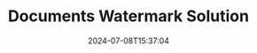 ---
############################# Static ############################
layout: "family"
date:  2024-07-08T15:37:04
draft: false

product: "Watermark"
product_tag: "watermark"

lang: en

############################# Head ############################
head_title: "Document Watermark C# Java Node.js Python | add watermark"
head_description: "Add watermark to PDF, images and documents. Watermarking Solution for Microsoft Office, PDF, OpenDocument, Images and etc."

############################# Header ############################
title: "Documents Watermark Solution"
description:  |
  Add text and image watermarks for your documents and images.

  Search and modify document watermarks in convenient way.

  Get info about watermarks which are presented in your documents.

############################# Supported Platforms ###############################
supported_platforms:
  enable: true
  head_title: "Choose your platform"
  title: "Platform independence"
  description: "GroupDocs.Watermark library supports the following operating systems and frameworks:"
  details_link_title: "Learn more"

  items:
    # items loop
    - title: ".NET"
      description: GroupDocs.Watermark .NET 
      color: "blue"
      tag: "net"
      link: "/watermark/net/"
      features_link: "https://docs.groupdocs.com/watermark/net/system-requirements/"
      features:
          # features loop
          - rows: "4"
            content: |
                    .NET Framework 4.5 or higher <br> .NET Core 3.0 or higher <br> .NET 5.0 or higher
      
          # features loop
          - rows: "1"
            content: |
                    Windows <br> Linux <br> Mac OS
      
          # features loop
          - rows: "3"
            content: |
                    Microsoft Visual Studio <br> JetBrains Rider <br> Microsoft Visual Code
      
          # features loop
          - rows: "1"
            content: |
                    50+ file formats
      

    # items loop
    - title: "Java"
      description: GroupDocs.Watermark Java
      color: "red"
      tag: "java"
      link: "/watermark/java/"
      features_link: "https://docs.groupdocs.com/watermark/java/system-requirements/"
      features:
          # features loop
          - rows: "4"
            content: |
                    Java 8 or higher <br> Kotlin
      
          # features loop
          - rows: "1"
            content: |
                    Windows <br> Linux <br> Mac OS
      
          # features loop
          - rows: "3"
            content: |
                    IntelliJ IDEA <br> Eclipse <br> NetBeans
      
          # features loop
          - rows: "1"
            content: |
                    50+ file formats

    # items loop
    - title: "Node.js"
      description: GroupDocs.Watermark Node.js
      color: "green"
      tag: "nodejs-java"
      link: "/watermark/nodejs-java/"
      features_link: "https://docs.groupdocs.com/watermark/"
      features:
          # features loop
          - rows: "4"
            content: |
                    Node.js 16+ and J2SE 8.0 (1.8)+
      
          # features loop
          - rows: "1"
            content: |
                    Windows <br> Linux <br> Mac OS
      
          # features loop
          - rows: "3"
            content: |
                    Atom <br> Visual Studio Code <br> Any other text editor
      
          # features loop
          - rows: "1"
            content: |
                    50+ file formats

    # items loop
    - title: "Python"
      description: GroupDocs.Watermark Python
      color: "yellow"
      tag: "python-net"
      link: "/watermark/python-net/"
      features_link: "https://docs.groupdocs.com/watermark/net/system-requirements/"
      features:
          # features loop
          - rows: "3"
            content: |
                    Python 3.9+ and .Net 6+
      
          # features loop
          - rows: "1"
            content: |
                    Windows <br> Linux <br> Mac OS
      
          # features loop
          - rows: "4"
            content: |
                    IDLE <br> PyCharm <br> Visual Studio Code
      
          # features loop
          - rows: "1"
            content: |
                    50+ file formats

############################# Features ###############################
features:
  enable: true
  title: "GroupDocs.Watermark features review"
  description: "The library designed to add, search and update various watermark types for popular document formats."

  items:
    # items loop
    - icon: "protect"
      title: "Protect files with watermarks"
      content: "Append text and image watermarks to your business documents."

    # items loop
    - icon: "search"
      title: "Search for existing watermarks"
      content: "Get detailed information about watermarks placed in document previously."

    # items loop
    - icon: "manipulate"
      title: "Manipulate document watermarks"
      content: "Control text, style, image and other watermark features."

    # items loop
    - icon: "additional"
      title: "Various additional features"
      content: "Get document info, update hyper-links or pages background etc."

############################# Code samples ############################
code_samples:
  enable: true
  title: "Protect documents by watermarks"
  description: "GroupDocs.Watermark typical operations code examples."
  items:
    # code sample loop
    - title: "Creating a watermark."
      content: |
       "To append a watermark to a document, provide path to target file. You have many options to choose in order to get a customized watermark on a specific page."
      samples:
        - language: "C#"
          color: "blue"
          content: |
            ```csharp {style=abap}   
            // Specify the document to be watermarked
            using (Watermarker watermarker = new Watermarker("source.docx"))
            {
                // Create watermark object
                TextWatermark watermark = new TextWatermark("top secret", new Font("Arial", 36));

                // Set watermark options
                watermark.ForegroundColor = Color.Red;
                watermark.HorizontalAlignment = HorizontalAlignment.Center;
                watermark.VerticalAlignment = VerticalAlignment.Center;

                // Add watermark and save processed file
                watermarker.Add(watermark);
                watermarker.Save("result.docx");

            }
            ```
        - language: "Java"
          color: "red"
          content: |
            ```java {style=abap}   
            // Specify the document to be watermarked
            Watermarker watermarker = new Watermarker("source.docx");

            // Create watermark object
            TextWatermark watermark = new TextWatermark("top secret", new Font("Arial", 36));

            // Set watermark options
            watermark.setForegroundColor(Color.getRed());
            watermark.setHorizontalAlignment(HorizontalAlignment.Center);
            watermark.setVerticalAlignment(VerticalAlignment.Center);

            // Add watermark and save processed file
            watermarker.add(watermark);
            watermarker.save("result.docx");
            watermarker.close();
            ```
        - language: "TypeScript"
          color: "green"
          content: |
            ```javascript {style=abap}  
            // Specify the document to be watermarked
            const watermarker = new Watermarker("source.docx");

            // Create watermark object
            const watermark = new TextWatermark("top secret", new Font("Arial", 36));

            // Set watermark options
            watermark.setForegroundColor(Color.getRed());
            watermark.setHorizontalAlignment(HorizontalAlignment.Center);
            watermark.setVerticalAlignment(VerticalAlignment.Center);

            // Add watermark and save processed file
            watermarker.add(watermark);
            watermarker.save("result.docx");
            ```
        - language: "Python"
          color: "yellow"
          content: |
            ```python {style=abap}  
            def run():
                # Specify the document to be watermarked
                with groupdocs.watermark.Watermarker("source.docx") as watermarker:
                    font = groupdocs.watermark.watermarks.Font("Arial", 36.0)

                    # Create watermark object
                    watermark = groupdocs.watermark.watermarks.TextWatermark("top secret", font)

                    # Set watermark options
                    watermark.foreground_color = groupdocs.watermark.watermarks.Color.red;
                    watermark.horizontal_alignment = groupdocs.watermark.common.HorizontalAlignment.CENTER
                    watermark.vertical_alignment = groupdocs.watermark.common.VerticalAlignment.CENTER

                    # Add watermark and save processed file
                    watermarker.add(watermark)
                    watermarker.save("result.docx")
            ```


############################# Supported Formats ###############################
formats:
  enable: true
  title: "50+ file formats supported"
  description: "GroupDocs.Watermark provides watermarking for popular document and file formats."

############################# Metrics ###############################
metrics:
  enable: true
  title: "Our library statistical data"
  description: "Dive deep into key metrics, revealing insights into our achievements, impact, and growth."

  items:
    # items loop
    - number: "50+"
      title: "Supported formats"
      content: "The Library is able to process more than 50 of the most popular file formats."

    # items loop
    - number: "500k"
      title: "NuGet downloads"
      content: "GroupDocs.Watermark for .NET is a popular library with over 500,000 downloads on NuGet."

    # items loop
    - number: "15k"
      title: "Maven downloads"
      content: "With over 15K downloads on Maven, GroupDocs.Watermark is a popular choice for Java developers."

    # items loop
    - number: "140+"
      title: "Happy customers"
      content: "Individual developers and top companies worldwide prefer our libraries to build innovative solutions."


############################# Customers ###############################
customers:
  enable: true
  title: "Our happy customers"
  description: "GroupDocs libraries are employed by globally renowned and distinguished brands across the world."

  items:
    # items loop
    - title: "BenQ Corporation"
      logo: "benq"
      
    # items loop
    - title: "Nasdaq Stock Market"
      logo: "nasdaq"
      
    # items loop
    - title: "AT&T Inc."
      logo: "att"
      
    # items loop
    - title: "Customer logo AstraZeneca"
      logo: "astrazeneca"
      
    # items loop
    - title: "Central Bank of Argentina"
      logo: "argentinacentralbank"
      
    # items loop
    - title: "Roche Holding AG"
      logo: "roche"
      
    # items loop
    - title: "Capita"
      logo: "capita"
      
    # items loop
    - title: "Axa S.A."
      logo: "axa"
      
    # items loop
    - title: "Instructure Inc."
      logo: "instructure"
      
    # items loop
    - title: "Wipro"
      logo: "wipro"


############################# Actions ###############################
actions:
  enable: true
  title: "Ready to get started?"
  description: "Try GroupDocs.Watermark features for free on your platform"

  items:
    # items loop
    - title: ".NET"
      color: "blue"
      link: "/watermark/net/"

    # items loop
    - title: "Java"
      color: "red"
      link: "/watermark/java/"

    # items loop
    - title: "Node.js"
      color: "green"
      link: "/watermark/nodejs-java/"      

############################# FAQ ###############################
faq:
  enable: true
  title: "Frequently asked questions"
  description: "Check out our Frequently Asked Questions"

  items:
    # items loop
    - question: "Are external libraries required by GroupDocs.Watermark for document manipulation?"
      answer: "GroupDocs.Watermark works independently, no need for third-party software like Adobe Acrobat, Microsoft Office, etc."

    # items loop
    - question: "Can I test GroupDocs.Watermark features before buying?"
      answer: "Yes, GroupDocs.Watermark offers a free trial! Install it and try it out, but keep in mind: Trial versions add 'trial badges' to your documents, only the first 3 pages are processed. Want the full experience? Get a free 30-day temporary license for full functionality. See details under [temporary license](https://purchase.groupdocs.com/temporary-license/)."

    # items loop
    - question: "What license types are provided?"
      answer: "Need a GroupDocs.Watermark license? We've got options! Choose from licenses based on many options. Number of developers in your team. Deployment locations like single office or remote workplaces. Does end-customer distribution need to share the SDK/API with clients? Alternatively, there's a license for monthly usage: Pay only for what you use with metered plans. Dive deeper and find the perfect [price](https://purchase.groupdocs.com/pricing/watermark/net/)."

############################# Cloud Links ###############################
cloud_links:
  enable: true
  title: "GroupDocs.Watermark low code APIs"
  description: "Add watermarks to files by your application using our cloud-based REST API."
  
  items:
    # items loop
    - title: "GroupDocs.Watermark Cloud for cURL"
      content: "Use cURL RESTful API to watermark PDF, Word, Excel, PowerPoint, JPEG and other popular file formats."
      icon: "groupdocs_watermark-for-curl"
      link: "https://products.groupdocs.cloud/watermark/curl"

    # items loop
    - title: "GroupDocs.Watermark Cloud for .NET"
      content: "Empower your .NET applications with documents watermarking features by Cloud SDK for .NET. Protect business documents on your own."
      icon: "groupdocs_watermark-for-net"
      link: "https://products.groupdocs.cloud/watermark/net"

    # items loop
    - title: "GroupDocs.Watermark Cloud for Java"
      content: "GroupDocs.Watermark SDK designed for Java grants new possibilities for your Java applications and business files."
      icon: "groupdocs_watermark-for-java"
      link: "https://products.groupdocs.cloud/watermark/java"

############################# App links ###############################
app_links:
  enable: true
  title: "GroupDocs.Watermark Web apps"
  description: "GroupDocs grants access to web application for adding watermarks to your documents. More than 50 popular file formats could be watermarked in your favorite browser FOR FREE."

  items:
    # items loop
    - title: "GroupDocs.Watermark Total"
      content: "On-line tool to add watermarks to documents from any device."
      icon: "groupdocs_watermark-app"
      link: "https://products.groupdocs.app/watermark/total"

    # items loop
    - title: "GroupDocs.Watermark DOCX"
      content: "Watermark MS Word DOCX on-line."
      icon: "groupdocs_words-app"
      link: "https://products.groupdocs.app/watermark/docx"

    # items loop
    - title: "GroupDocs.Watermark PDF"
      content: "Protect PDF documents on-line."
      icon: "groupdocs_pdf-app"
      link: "https://products.groupdocs.app/watermark/pdf"


      


---